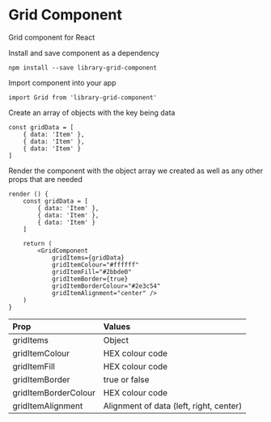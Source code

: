 
# Grid Component

Grid component for React

Install and save component as a dependency

```
npm install --save library-grid-component
```

Import component into your app

```
import Grid from 'library-grid-component'
```

Create an array of objects with the key being data

```
const gridData = [
	{ data: 'Item' },
	{ data: 'Item' },
	{ data: 'Item' }
]

```

Render the component with the object array we created as well as any other props that are needed

```
render () {
	const gridData = [
		{ data: 'Item' },
		{ data: 'Item' },
		{ data: 'Item' }
	]

	return (
		<GridComponent
			gridItems={gridData}
			gridItemColour="#ffffff"
			gridItemFill="#2bbde0"
			gridItemBorder={true}
			gridItemBorderColour="#2e3c54"
			gridItemAlignment="center" />
	)
}
 ```

| Prop                 | Values                                  |
| :------------------- | :-------------------------------------- |
| gridItems            | Object                                  |
| gridItemColour       | HEX colour code                         |
| gridItemFill         | HEX colour code                         |
| gridItemBorder       | true or false                           |
| gridItemBorderColour | HEX colour code                         |
| gridItemAlignment    | Alignment of data (left, right, center) |